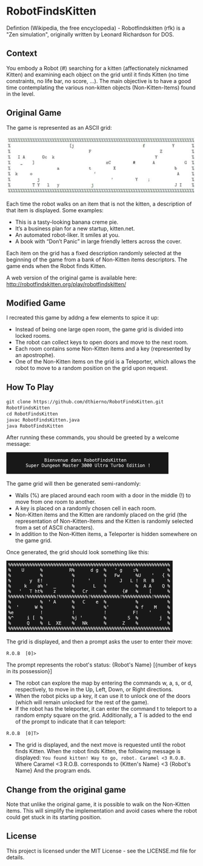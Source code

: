 # RobotFindsKitten
Defintion (Wikipedia, the free encyclopedia) - Robotfindskitten (rfk) is a "Zen simulation", originally written by Leonard Richardson for DOS.

## Context
You embody a Robot (#) searching for a kitten (affectionately nicknamed Kitten) and examining each object on the grid until it finds Kitten (no time constraints, no life bar, no score, ...). The main objective is to have a good time contemplating the various non-kitten objects (Non-Kitten-Items) found in the level.

## Original Game
The game is represented as an ASCII grid:

![alt text](documentation/assets/image.png)

Each time the robot walks on an item that is not the kitten, a description of that item is displayed. Some examples:
- This is a tasty-looking banana creme pie.
- It’s a business plan for a new startup, kitten.net.
- An automated robot-liker. It smiles at you.
- A book with “Don’t Panic” in large friendly letters across the cover.

Each item on the grid has a fixed description randomly selected at the beginning of the game from a bank of Non-Kitten items descriptors. The game ends when the Robot finds Kitten.

A web version of the original game is available here: http://robotfindskitten.org/play/robotfindskitten/

## Modified Game
I recreated this game by addng a few elements to spice it up:
- Instead of being one large open room, the game grid is divided into locked rooms.
- The robot can collect keys to open doors and move to the next room.
- Each room contains some Non-Kitten items and a key (represented by an apostrophe).
- One of the Non-Kitten items on the grid is a Teleporter, which allows the robot to move to a random position on the grid upon request.

## How To Play
```shell
git clone https://github.com/dthierno/RobotFindsKitten.git RobotFindsKitten
cd RobotFindsKitten
javac RobotFindsKitten.java
java RobotFindsKitten
```

After running these commands, you should be greeted by a welcome message:

![alt text](documentation/assets/greeting.png)

The game grid will then be generated semi-randomly:
- Walls (%) are placed around each room with a door in the middle (!) to move from one room to another.
- A key is placed on a randomly chosen cell in each room.
- Non-Kitten items and the Kitten are randomly placed on the grid (the representation of Non-Kitten-Items and the Kitten is randomly selected from a set of ASCII characters).
- In addition to the Non-Kitten items, a Teleporter is hidden somewhere on the game grid.

Once generated, the grid should look something like this:

![alt text](documentation/assets/grid.png)

The grid is displayed, and then a prompt asks the user to enter their move:

```shell
R.O.B  [0]>
``` 

The prompt represents the robot's status: {Robot's Name} [{number of keys in its possession}]

- The robot can explore the map by entering the commands w, a, s, or d, respectively, to move in the Up, Left, Down, or Right directions.
- When the robot picks up a key, it can use it to unlock one of the doors (which will remain unlocked for the rest of the game).
- If the robot has the teleporter, it can enter the command t to teleport to a random empty square on the grid. Additionally, a T is added to the end of the prompt to indicate that it can teleport:

```shell
R.O.B  [0]T>
``` 

- The grid is displayed, and the next move is requested until the robot finds Kitten.
When the robot finds Kitten, the following message is displayed: `
You found kitten! Way to go, robot.
Caramel <3 R.O.B.
` 
Where Caramel <3 R.O.B. corresponds to {Kitten's Name} <3 {Robot's Name} And the program ends.


## Change from the original game
Note that unlike the original game, it is possible to walk on the Non-Kitten items. This will simplify the implementation and avoid cases where the robot could get stuck in its starting position.

## License

This project is licensed under the MIT License - see the LICENSE.md file for details.
